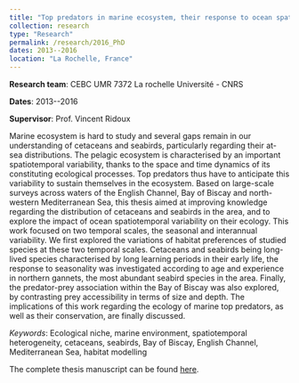 ```yaml
---
title: "Top predators in marine ecosystem, their response to ocean spatio-temporal variability"
collection: research
type: "Research"
permalink: /research/2016_PhD
dates: 2013--2016
location: "La Rochelle, France"
---
```


**Research team**: CEBC UMR 7372 La rochelle Université - CNRS

**Dates**: 2013--2016

**Supervisor**: Prof. Vincent Ridoux

Marine ecosystem is hard to study and several gaps remain in our understanding of cetaceans and seabirds, particularly regarding their at-sea distributions. The pelagic
ecosystem is characterised by an important spatiotemporal variability, thanks to the space and time dynamics of its constituting ecological processes. Top predators thus have to
anticipate this variability to sustain themselves in the ecosystem. Based on large-scale surveys across waters of the English Channel, Bay of Biscay and north-western Mediterranean
Sea, this thesis aimed at improving knowledge regarding the distribution of cetaceans and seabirds in the area, and to explore the impact of ocean spatiotemporal variability on their
ecology. This work focused on two temporal scales, the seasonal and interannual variability. We first explored the variations of habitat preferences of studied species at these two
temporal scales. Cetaceans and seabirds being long-lived species characterised by long learning periods in their early life, the response to seasonality was investigated according
to age and experience in northern gannets, the most abundant seabird species in the area. Finally, the predator-prey association within the Bay of Biscay was also explored, by
contrasting prey accessibility in terms of size and depth. The implications of this work regarding the ecology of marine top predators, as well as their conservation, are finally
discussed. 

*Keywords*: Ecological niche, marine environment, spatiotemporal heterogeneity, cetaceans, seabirds, Bay of Biscay, English Channel, Mediterranean Sea, habitat modelling

The complete thesis manuscript can be found [here](https://www.researchgate.net/publication/309634946_Top_predators_in_marine_ecosystem_their_response_to_ocean_spatio-temporal_variability).

